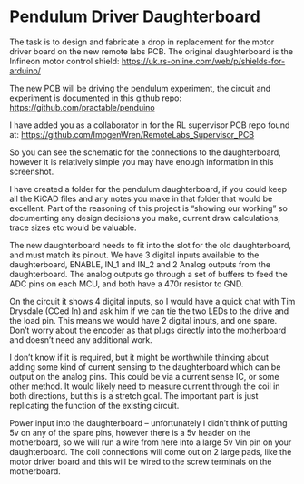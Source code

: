 # Pendulum Driver Daughterboard

The task is to design and fabricate a drop in replacement for the motor driver board on the new remote labs PCB. The original daughterboard is the Infineon motor control shield:
  https://uk.rs-online.com/web/p/shields-for-arduino/

The new PCB will be driving the pendulum experiment, the circuit and experiment is documented in this github repo:
https://github.com/practable/penduino


 

I have added you as a collaborator in for the RL supervisor PCB repo found at:
https://github.com/ImogenWren/RemoteLabs_Supervisor_PCB

So you can see the schematic for the connections to the daughterboard, however it is relatively simple you may have enough information in this screenshot.
 

I have created a folder for the pendulum daughterboard, if you could keep all the KiCAD files and any notes you make in that folder that would be excellent. Part of the reasoning of this project is “showing our working” so documenting any design decisions you make, current draw calculations, trace sizes etc would be valuable.

The new daughterboard needs to fit into the slot for the old daughterboard, and must match its pinout. We have 3 digital inputs available to the daughterboard, ENABLE, IN_1 and IN_2 and 2 Analog outputs from the daughterboard. The analog outputs go through a set of buffers to feed the ADC pins on each MCU, and both have a 470r resistor to GND. 

 On the circuit it shows 4 digital inputs, so I would have a quick chat with Tim Drysdale (CCed In) and ask him if we can tie the two LEDs to the drive and the load pin. This means we would have 2 digital inputs, and one spare. Don’t worry about the encoder as that plugs directly into the motherboard and doesn’t need any additional work.

I don’t know if it is required, but it might be worthwhile thinking about adding some kind of current sensing to the daughterboard which can be output on the analog pins. This could be via a current sense IC, or some other method. It would likely need to measure current through the coil in both directions, but this is a stretch goal. The important part is just replicating the function of the existing circuit.

Power input into the daughterboard – unfortunately I didn’t think of putting 5v on any of the spare pins, however there is a 5v header on the motherboard, so we will run a wire from here into a large 5v Vin pin on your daughterboard. The coil connections will come out on 2 large pads, like the motor driver board and this will be wired to the screw terminals on the motherboard. 
